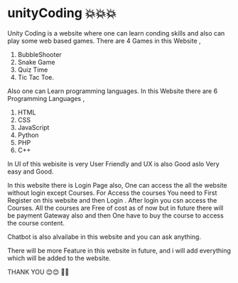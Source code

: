 # unityCoding 💥💥💥
Unity Coding is a website where one can learn conding skills and also can play some web based games. 
There are 4 Games in this Website ,
1. BubbleShooter
2. Snake Game
3. Quiz Time
4. Tic Tac Toe.

Also one can Learn programming languages.
In this Website there are 6 Programming Languages ,
1. HTML
2. CSS
3. JavaScript
4. Python
5. PHP
6. C++


In UI of this webisite is very User Friendly and UX is also Good aslo Very easy and Good.

In this website there is Login Page also, One can access the all the website without login except Courses.
For Access the courses You need to First Register on this website and then Login . After login you csn access the Courses. All the courses are Free of cost as of now but in future there will be payment Gateway also and then One have to buy the course to access the course content.

Chatbot is also alvailabe in this website and you can ask anything.

There will be more Feature in this website in future, and i will add everything which will be added to the website.

THANK YOU 😊😊 🙏🙏
